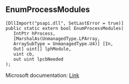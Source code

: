 ## EnumProcessModules

```
[DllImport("psapi.dll", SetLastError = true)]
public static extern bool EnumProcessModules(
   IntPtr hProcess,
   [MarshalAs(UnmanagedType.LPArray,
   ArraySubType = UnmanagedType.U4)] [In,
   Out] uint[] lphModule,
   uint cb,
   out uint lpcbNeeded
);
```

Microsoft documentation: [Link](https://docs.microsoft.com/en-us/windows/win32/api/psapi/nf-psapi-enumprocessmodules)
